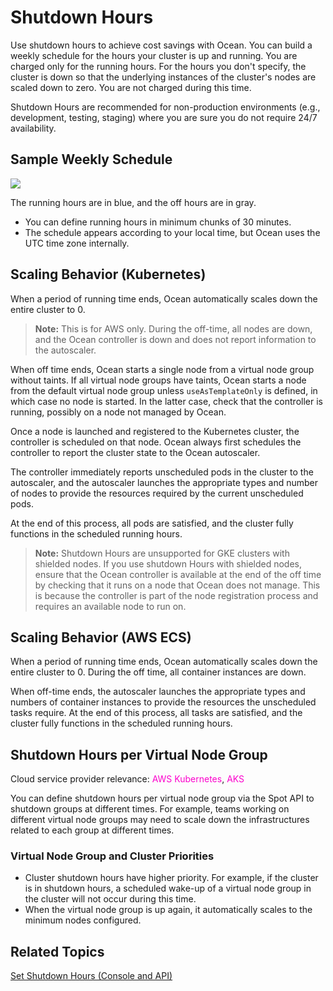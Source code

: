 # Shutdown Hours

Use shutdown hours to achieve cost savings with Ocean. 
You can build a weekly schedule for the hours your cluster is up and running. You are charged only for the running hours. 
For the hours you don't specify, the cluster is down so that the underlying instances of the cluster's nodes are scaled down to zero. You are not charged during this time.

Shutdown Hours are recommended for non-production environments (e.g., development, testing, staging) where you are sure you do not require 24/7 availability.

## Sample Weekly Schedule

<img src="/ocean/_media/features-running-hours-00.png" />

The running hours are in blue, and the off hours are in gray.

- You can define running hours in minimum chunks of 30 minutes.
- The schedule appears according to your local time, but Ocean uses the UTC time zone internally.

## Scaling Behavior (Kubernetes)

When a period of running time ends, Ocean automatically scales down the entire cluster to 0. 

>**Note:** This is for AWS only. During the off-time, all nodes are down, and the Ocean controller is down and does not report information to the autoscaler.

When off time ends, Ocean starts a single node from a virtual node group without taints. 
If all virtual node groups have taints, Ocean starts a node from the default virtual node group unless `useAsTemplateOnly` is defined, in which case no node is started. 
In the latter case, check that the controller is running, possibly on a node not managed by Ocean.

Once a node is launched and registered to the Kubernetes cluster, the controller is scheduled on that node. 
Ocean always first schedules the controller to report the cluster state to the Ocean autoscaler.

The controller immediately reports unscheduled pods in the cluster to the autoscaler, and the autoscaler launches the appropriate types and number of nodes to provide the resources required by the current unscheduled pods.

At the end of this process, all pods are satisfied, and the cluster fully functions in the scheduled running hours.

>**Note:** Shutdown Hours are unsupported for GKE clusters with shielded nodes. If you use shutdown Hours with shielded nodes, ensure that the Ocean controller is available at the end of the off time by checking that it runs on a node that Ocean does not manage. This is because the controller is part of the node registration process and requires an available node to run on. 

## Scaling Behavior (AWS ECS)

When a period of running time ends, Ocean automatically scales down the entire cluster to 0. During the off time, all container instances are down.

When off-time ends, the autoscaler launches the appropriate types and numbers of container instances to provide the resources the unscheduled tasks require. 
At the end of this process, all tasks are satisfied, and the cluster fully functions in the scheduled running hours.

## Shutdown Hours per Virtual Node Group

Cloud service provider relevance: <font color="#FC01CC">AWS Kubernetes</font>, <font color="#FC01CC">AKS</font>  

You can define shutdown hours per virtual node group via the Spot API to shutdown groups at different times. 
For example, teams working on different virtual node groups may need to scale down the infrastructures related to each group at different times.

### Virtual Node Group and Cluster Priorities

- Cluster shutdown hours have higher priority. For example, if the cluster is in shutdown hours, a scheduled wake-up of a virtual node group in the cluster will not occur during this time.
- When the virtual node group is up again, it automatically scales to the minimum nodes configured.

## Related Topics

[Set Shutdown Hours (Console and API)](https://docs.spot.io/ocean/tutorials/set-running-hours)


